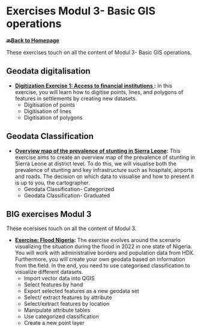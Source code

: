 # Exercises Modul 3- Basic GIS operations

__🔙[Back to Homepage](/content/intro.md)__

These exercises touch on all the content of Modul 3- Basic GIS operations.  

## Geodata digitalisation

* __[Digitization Exercise 1: Access to financial institutions ](/content/Modul_3/en_qgis_digitalisation_ex2.md):__ In this exercise, you will learn how to digitise points, lines, and polygons of features in settlements by creating new datasets. 
    * Digitisation of points
    * Digitisation of lines
    * Digitisation of polygons

## Geodata Classification

* __[Overview map of the prevalence of stunting in Sierra Leone](/content/Modul_3/en_qgis_classification_ex1.md):__ This exercise aims to create an overview map of the prevalence of stunting in Sierra Leone at district level. To do this, we will visualise both the prevalence of stunting and key infrastructure such as hospitals, airports and roads. The decision on which data to visualise and how to present it is up to you, the cartographer.
    * Geodata Classification- Categorized
    * Geodata Classification- Graduated

## BIG exercises Modul 3

These ecersises touch on all the content of Modul 3. 

* __[Exercise: Flood Nigeria](/content/Modul_3/en_qgis_modul_3_ex1.md):__ The exercise evolves around the scenario visualizing the situation during the flood in 2022 in one state of  Nigeria. You will work with administrative borders and population data from HDX.  Furthermore, you will create your own geodata based on information from the field. In the end, you need to use categorised classification to visualize different datasets.
    * Import vector data into QGIS
    * Select features by hand
    * Export selected features as a new geodata set
    * Select/ extract features by attribute
    * Select/extract features  by location
    * Manipulate attribute tables
    * Use categorized classification
    * Create a new point layer




